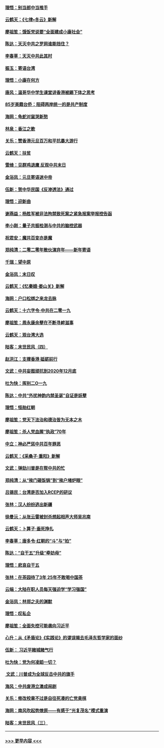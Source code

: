 #### [理悟：别当郎中当推手](../pages/nsc993/n11768243.md?t=01050544) 
#### [云鹤天：《七律▪冬云》新解](../pages/nsc993/n11768204.md?t=01050544) 
#### [廖祖笙：饿饭党说要“全面建成小康社会”](../pages/nsc993/n11767482.md?t=01050544) 
#### [陈达：天灭中共之罗网谁能挡住？](../pages/nsc993/n11767465.md?t=01050544) 
#### [李春草：天灭中共此其时](../pages/nsc993/n11767452.md?t=01050544) 
#### [振玉：寄语台湾](../pages/nsc993/n11767432.md?t=01050544) 
#### [理悟：小康在何方](../pages/nsc993/n11767394.md?t=01050544) 
#### [唐风：温哥华中学生课堂讲香港被踢下体之思考](../pages/nsc993/n11766848.md?t=01050544) 
#### [85岁美籍台侨：阻碍两岸统一的是共产制度](../pages/nsc993/n11765043.md?t=01050544) 
#### [海网：龟蛇对鼠哭新愁](../pages/nsc993/n11764895.md?t=01050544) 
#### [林泉：香江之歌](../pages/nsc993/n11764415.md?t=01050544) 
#### [关乐：赞香港元旦百万和平抗暴大游行](../pages/nsc993/n11764382.md?t=01050544) 
#### [云鹤天：扶贫](../pages/nsc993/n11764245.md?t=01050544) 
#### [雪绮：见群鸡退鹰  反观中共末日](../pages/nsc993/n11762112.md?t=01050544) 
#### [金浴凤：元旦寄语迷中帝](../pages/nsc993/n11761788.md?t=01050544) 
#### [伍新：贺中华民国《反渗透法》通过](../pages/nsc993/n11761994.md?t=01050544) 
#### [理悟：迎新曲](../pages/nsc993/n11761152.md?t=01050544) 
#### [谢燕益：杨胜军被非法拘禁致死案之紧急报案举报控告函](../pages/nsc993/n11756134.md?t=01050544) 
#### [李小刚：量子共振检测与中共的脑控武器](../pages/nsc993/n11754518.md?t=01050544) 
#### [祝君安：魔共百变亦是魔](../pages/nsc993/n11754469.md?t=01050544) 
#### [郑纯清：二零二零年散伙演弃年——新年寄语](../pages/nsc993/n11754195.md?t=01050544) 
#### [千瑞：望中原](../pages/nsc993/n11754159.md?t=01050544) 
#### [金浴凤：末日叹](../pages/nsc993/n11752359.md?t=01050544) 
#### [云鹤天：《忆秦娥‧娄山关》新解](../pages/nsc993/n11752348.md?t=01050544) 
#### [海网：户口松绑之来龙去脉](../pages/nsc993/n11752328.md?t=01050544) 
#### [云鹤天：十六字令‧中共在二零一九](../pages/nsc993/n11752305.md?t=01050544) 
#### [廖祖笙：周永康余孽在不断寻衅滋事](../pages/nsc993/n11751013.md?t=01050544) 
#### [云鹤天：观台湾大选](../pages/nsc993/n11751007.md?t=01050544) 
#### [陆客：末世民风（四）](../pages/nsc993/n11749203.md?t=01050544) 
#### [赵洪江：支撑香港 砥砺前行](../pages/nsc993/n11748482.md?t=01050544) 
#### [文武：中共妄图顽抗到2020年12月底](../pages/nsc993/n11748446.md?t=01050544) 
#### [吐为快：挥别二O一九](../pages/nsc993/n11748411.md?t=01050544) 
#### [陈达：中共“外扰神韵内禁圣诞”自证是妖孽](../pages/nsc993/n11748226.md?t=01050544) 
#### [理悟：怪胎红朝](../pages/nsc993/n11748206.md?t=01050544) 
#### [廖祖笙：党天下法治和德治皆为无本之木](../pages/nsc993/n11748135.md?t=01050544) 
#### [廖祖笙：杀人党血腥“执政”70年](../pages/nsc993/n11745144.md?t=01050544) 
#### [中立：神必严惩中共百年罪恶](../pages/nsc993/n11744970.md?t=01050544) 
#### [云鹤天：《采桑子‧重阳》新解](../pages/nsc993/n11744948.md?t=01050544) 
#### [文武：弹劾川普是在帮中共的忙](../pages/nsc993/n11744758.md?t=01050544) 
#### [郑纯清：从“挨门砸饭锅”到“挨户堵炉眼”](../pages/nsc993/n11744745.md?t=01050544) 
#### [吕锡民：台湾是否加入RCEP的研议](../pages/nsc993/n11744701.md?t=01050544) 
#### [张林：汉人纷纷逃出新疆](../pages/nsc993/n11743530.md?t=01050544) 
#### [徐曼沅：从张云雷被封杀想起相声大师吴兆南](../pages/nsc993/n11741816.md?t=01050544) 
#### [云鹤天：卜算子‧垂死挣扎](../pages/nsc993/n11739956.md?t=01050544) 
#### [李春草：唐多令‧红朝的“斗”与“拍”](../pages/nsc993/n11739830.md?t=01050544) 
#### [陈达：“自干五”升级“牵妨母”](../pages/nsc993/n11739724.md?t=01050544) 
#### [理悟：悲哀自干五](../pages/nsc993/n11739547.md?t=01050544) 
#### [张林：在茶园待了3年 25年不敢喝中国茶](../pages/nsc993/n11739240.md?t=01050544) 
#### [云端：大陆在职人员每天强迫学“学习强国”](../pages/nsc993/n11738735.md?t=01050544) 
#### [金浴凤：林郑之夫的渊默](../pages/nsc993/n11737735.md?t=01050544) 
#### [理悟：叹私企](../pages/nsc993/n11737715.md?t=01050544) 
#### [廖祖笙：全面失控可能袭向习近平](../pages/nsc993/n11737704.md?t=01050544) 
#### [心升：从《矛盾论》《实践论》的谬误揭去毛泽东哲学家的面纱](../pages/nsc993/n11736962.md?t=01050544) 
#### [伍新： 习近平赌城赌气行](../pages/nsc993/n11736929.md?t=01050544) 
#### [吐为快：党为何凌蹈一切？](../pages/nsc993/n11736915.md?t=01050544) 
#### [ 文武：川普成为全球反击中共的旗手](../pages/nsc993/n11736882.md?t=01050544) 
#### [海风：中共废港立澳成闹剧](../pages/nsc993/n11735857.md?t=01050544) 
#### [关乐：修改校章不过是自往死凑的亡党臭棋](../pages/nsc993/n11735097.md?t=01050544) 
#### [海网：南风吹起势燎原——有感于“光复茂名”模式重演](../pages/nsc993/n11732308.md?t=01050544) 
#### [陆客：末世民风（三）](../pages/nsc993/n11732211.md?t=01050544) 

----
#### [ >>> 更早内容 <<< ](../indexes/nsc993-earlier.md)
